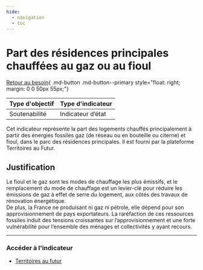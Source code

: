 ```yaml
---
hide:
  - navigation
  - toc
---
```

# Part des résidences principales chauffées au gaz ou au fioul  

[Retour au besoin](https://konsilion.github.io/diag360/pages/besoins/bv3){ .md-button .md-button--primary style="float: right; margin: 0 0 50px 55px;"}


|Type d'objectif|Type d'indicateur|
|--|--|
|Soutenabilité|Indicateur d’état|

Cet  indicateur  représente  la part des logements chauffés principalement à partir des énergies  fossiles  gaz  (de  réseau  ou  en bouteille ou citerne) et fioul, dans le parc des résidences principales. Il est fourni par la plateforme Territoires au Futur. 

## Justification

Le fioul et le gaz sont les modes de chauffage les plus émissifs, et le remplacement du mode de chauffage est un levier-clé pour réduire les émissions de gaz à effet de serre du logement, aux côtés des travaux de rénovation énergétique.  
De  plus,  la  France  ne  produisant  ni  gaz  ni  pétrole,  elle  dépend  pour  son approvisionnement  de  pays  exportateurs.  La  raréfaction  de  ces  ressources  fossiles induit  des  tensions  croissantes  sur  l’approvisionnement et une forte vulnérabilité pour l’ensemble des ménages et collectivités y ayant recours. 

---

### Accéder à l'indicateur

- [Territoires au futur](https://territoiresaufutur.org/carte?indicator=chauffage_logement_fossile&scale=epci)
